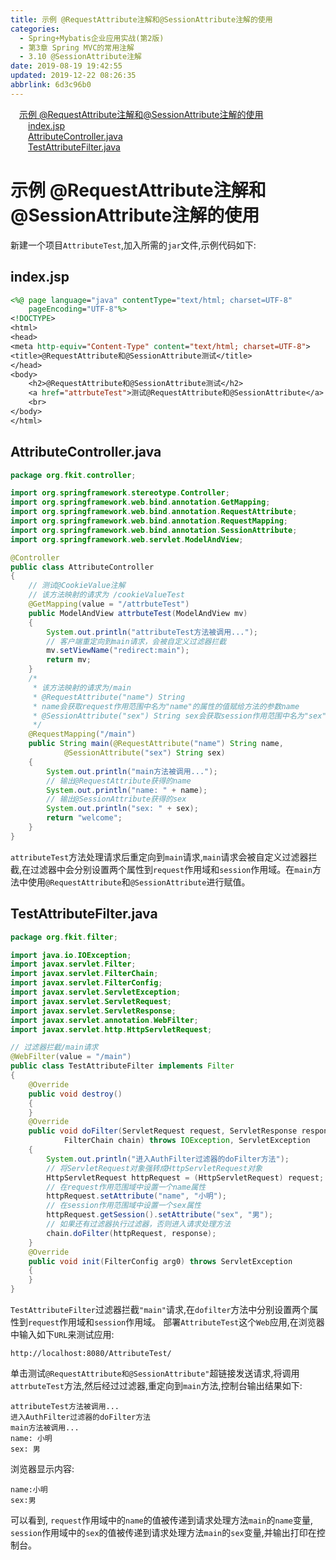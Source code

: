 ```yaml
---
title: 示例 @RequestAttribute注解和@SessionAttribute注解的使用
categories: 
  - Spring+Mybatis企业应用实战(第2版)
  - 第3章 Spring MVC的常用注解
  - 3.10 @SessionAttribute注解
date: 2019-08-19 19:42:55
updated: 2019-12-22 08:26:35
abbrlink: 6d3c96b0
---
```

<div id='my_toc'><a href="/JavaReadingNotes/6d3c96b0/#示例-@RequestAttribute注解和@SessionAttribute注解的使用" class="header_1">示例 @RequestAttribute注解和@SessionAttribute注解的使用</a><br><a href="/JavaReadingNotes/6d3c96b0/#index-jsp" class="header_2">index.jsp</a><br><a href="/JavaReadingNotes/6d3c96b0/#AttributeController-java" class="header_2">AttributeController.java</a><br><a href="/JavaReadingNotes/6d3c96b0/#TestAttributeFilter-java" class="header_2">TestAttributeFilter.java</a><br></div>
<style>.header_1{margin-left: 1em;}.header_2{margin-left: 2em;}.header_3{margin-left: 3em;}.header_4{margin-left: 4em;}.header_5{margin-left: 5em;}.header_6{margin-left: 6em;}</style>
<!--more-->
<script>if (navigator.platform.search('arm')==-1){document.getElementById('my_toc').style.display = 'none';}var e,p = document.getElementsByTagName('p');while (p.length>0) {e = p[0];e.parentElement.removeChild(e);}</script>

<!--end-->
<!--SSTStart-->
# 示例 @RequestAttribute注解和@SessionAttribute注解的使用 #
新建一个项目`AttributeTest`,加入所需的`jar`文件,示例代码如下:
## index.jsp ##
```jsp
<%@ page language="java" contentType="text/html; charset=UTF-8"
    pageEncoding="UTF-8"%>
<!DOCTYPE>
<html>
<head>
<meta http-equiv="Content-Type" content="text/html; charset=UTF-8">
<title>@RequestAttribute和@SessionAttribute测试</title>
</head>
<body>
    <h2>@RequestAttribute和@SessionAttribute测试</h2>
    <a href="attrbuteTest">测试@RequestAttribute和@SessionAttribute</a>
    <br>
</body>
</html>
```
## AttributeController.java ##
```java
package org.fkit.controller;

import org.springframework.stereotype.Controller;
import org.springframework.web.bind.annotation.GetMapping;
import org.springframework.web.bind.annotation.RequestAttribute;
import org.springframework.web.bind.annotation.RequestMapping;
import org.springframework.web.bind.annotation.SessionAttribute;
import org.springframework.web.servlet.ModelAndView;

@Controller
public class AttributeController
{
    // 测试@CookieValue注解
    // 该方法映射的请求为 /cookieValueTest
    @GetMapping(value = "/attrbuteTest")
    public ModelAndView attrbuteTest(ModelAndView mv)
    {
        System.out.println("attributeTest方法被调用...");
        // 客户端重定向到main请求，会被自定义过滤器拦截
        mv.setViewName("redirect:main");
        return mv;
    }
    /*
     * 该方法映射的请求为/main
     * @RequestAttribute("name") String
     * name会获取request作用范围中名为"name"的属性的值赋给方法的参数name
     * @SessionAttribute("sex") String sex会获取session作用范围中名为"sex"的属性的值赋给方法的参数sex
     */
    @RequestMapping("/main")
    public String main(@RequestAttribute("name") String name,
            @SessionAttribute("sex") String sex)
    {
        System.out.println("main方法被调用...");
        // 输出@RequestAttribute获得的name
        System.out.println("name: " + name);
        // 输出@SessionAttribute获得的sex
        System.out.println("sex: " + sex);
        return "welcome";
    }
}
```
`attributeTest`方法处理请求后重定向到`main`请求,`main`请求会被自定义过滤器拦截,在过滤器中会分别设置两个属性到`request`作用域和`session`作用域。在`main`方法中使用`@RequestAttribute`和`@SessionAttribute`进行赋值。
## TestAttributeFilter.java ##
```java
package org.fkit.filter;

import java.io.IOException;
import javax.servlet.Filter;
import javax.servlet.FilterChain;
import javax.servlet.FilterConfig;
import javax.servlet.ServletException;
import javax.servlet.ServletRequest;
import javax.servlet.ServletResponse;
import javax.servlet.annotation.WebFilter;
import javax.servlet.http.HttpServletRequest;

// 过滤器拦截/main请求
@WebFilter(value = "/main")
public class TestAttributeFilter implements Filter
{
    @Override
    public void destroy()
    {
    }
    @Override
    public void doFilter(ServletRequest request, ServletResponse response,
            FilterChain chain) throws IOException, ServletException
    {
        System.out.println("进入AuthFilter过滤器的doFilter方法");
        // 将ServletRequest对象强转成HttpServletRequest对象
        HttpServletRequest httpRequest = (HttpServletRequest) request;
        // 在request作用范围域中设置一个name属性
        httpRequest.setAttribute("name", "小明");
        // 在session作用范围域中设置一个sex属性
        httpRequest.getSession().setAttribute("sex", "男");
        // 如果还有过滤器执行过滤器，否则进入请求处理方法
        chain.doFilter(httpRequest, response);
    }
    @Override
    public void init(FilterConfig arg0) throws ServletException
    {
    }
}
```
`TestAttributeFilter`过滤器拦截`"main"`请求,在`dofilter`方法中分别设置两个属性到`request`作用域和`session`作用域。
部署`AttributeTest`这个`Web`应用,在浏览器中输入如下`URL`来测试应用:
```
http://localhost:8080/AttributeTest/
```
单击测试`@RequestAttribute和@SessionAttribute"`超链接发送请求,将调用`attrbuteTest`方法,然后经过过滤器,重定向到`main`方法,控制台输出结果如下:
```
attributeTest方法被调用...
进入AuthFilter过滤器的doFilter方法
main方法被调用...
name: 小明
sex: 男
```
浏览器显示内容:
```
name:小明
sex:男 
```
可以看到, `request`作用域中的`name`的值被传递到请求处理方法`main`的`name`变量, `session`作用域中的`sex`的值被传递到请求处理方法`main`的`sex`变量,并输出打印在控制台。
<!--SSTStop-->

